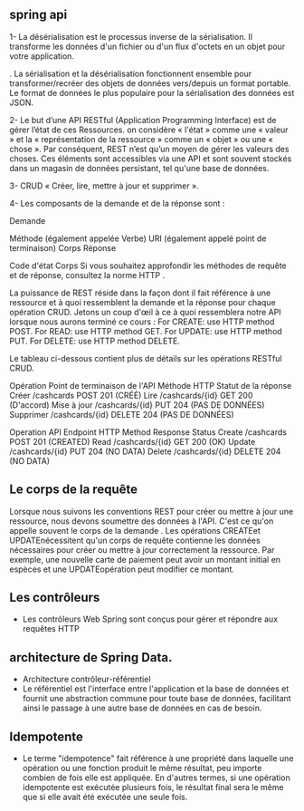 ## spring api

1- La désérialisation est le processus inverse de la sérialisation. Il transforme les données d'un fichier ou d'un flux d'octets en un objet pour votre application. 

. La sérialisation et la désérialisation fonctionnent ensemble pour transformer/recréer des objets de données vers/depuis un format portable. Le format de données le plus populaire pour la sérialisation des données est JSON.

2-  Le but d’une API RESTful (Application Programming Interface) est de gérer l’état de ces Ressources.
on considère « l'état » comme une « valeur » et la « représentation de la ressource » comme un « objet » ou une « chose ». Par conséquent, REST n’est qu’un moyen de gérer les valeurs des choses. Ces éléments sont accessibles via une API et sont souvent stockés dans un magasin de données persistant, tel qu'une base de données.

3- CRUD  « Créer, lire, mettre à jour et supprimer ».

4- Les composants de la demande et de la réponse sont :

Demande

Méthode (également appelée Verbe)
URI (également appelé point de terminaison)
Corps
Réponse

Code d'état
Corps
Si vous souhaitez approfondir les méthodes de requête et de réponse, consultez la norme HTTP .

La puissance de REST réside dans la façon dont il fait référence à une ressource et à quoi ressemblent la demande et la réponse pour chaque opération CRUD. Jetons un coup d'œil à ce à quoi ressemblera notre API lorsque nous aurons terminé ce cours :
For CREATE: use HTTP method POST.
For READ: use HTTP method GET.
For UPDATE: use HTTP method PUT.
For DELETE: use HTTP method DELETE.


Le tableau ci-dessous contient plus de détails sur les opérations RESTful CRUD.

Opération	  Point de terminaison de l'API	   Méthode HTTP	   Statut de la réponse
Créer	      /cashcards	                   POST	           201 (CRÉÉ)
Lire	      /cashcards/{id}	               GET	           200 (D'accord)
Mise à jour	  /cashcards/{id}	               PUT	           204 (PAS DE DONNÉES)
Supprimer	  /cashcards/{id}	               DELETE	       204 (PAS DE DONNÉES)





Operation	   API Endpoint	HTTP         Method	         Response Status
Create	       /cashcards	             POST	         201 (CREATED)
Read	       /cashcards/{id}	         GET	         200 (OK)
Update	       /cashcards/{id}	         PUT	         204 (NO DATA)
Delete	       /cashcards/{id}	         DELETE	         204 (NO DATA)





## Le corps de la requête
Lorsque nous suivons les conventions REST pour créer ou mettre à jour une ressource, nous devons soumettre des données à l'API. C'est ce qu'on appelle souvent le corps de la demande . Les opérations CREATEet UPDATEnécessitent qu'un corps de requête contienne les données nécessaires pour créer ou mettre à jour correctement la ressource. Par exemple, une nouvelle carte de paiement peut avoir un montant initial en espèces et une UPDATEopération peut modifier ce montant.

## Les contrôleurs
- Les contrôleurs Web Spring sont conçus pour gérer et répondre aux requêtes HTTP


## architecture de Spring Data.

- Architecture contrôleur-référentiel
- Le référentiel est l'interface entre l'application et la base de données et fournit une abstraction commune pour toute base de données, facilitant ainsi le passage à une autre base de données en cas de besoin.

## Idempotente 
- Le terme "idempotence" fait référence à une propriété dans laquelle une opération ou une fonction produit le même résultat, peu importe combien de fois elle est appliquée. En d'autres termes, si une opération idempotente est exécutée plusieurs fois, le résultat final sera le même que si elle avait été exécutée une seule fois.


